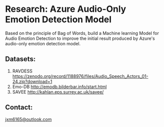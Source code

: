 # Research: Azure Audio-Only Emotion Detection Model
Based on the principle of Bag of Words, build a Machine learning Model for Audio Emotion Detection to improve the initial result produced by Azure's audio-only emotion detection model.

## Datasets:

1. RAVDESS
https://zenodo.org/record/1188976/files/Audio_Speech_Actors_01-24.zip?download=1
2. Emo-DB
http://emodb.bilderbar.info/start.html
3. SAVEE
http://kahlan.eps.surrey.ac.uk/savee/

## Contact:
jxm6165@outlook.com
